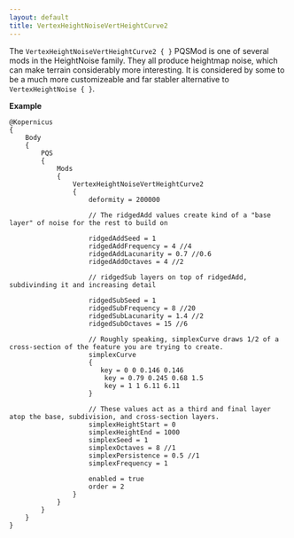 ```yaml
---
layout: default
title: VertexHeightNoiseVertHeightCurve2
---
```


The `VertexHeightNoiseVertHeightCurve2 { }` PQSMod is one of several mods in the HeightNoise family. They all produce heightmap noise, which can make terrain considerably more interesting.
It is considered by some to be a much more customizeable and far stabler alternative to `VertexHeightNoise { }`.

**Example**

```
@Kopernicus
{
    Body
    {
        PQS
        {
            Mods
            {
                VertexHeightNoiseVertHeightCurve2
                {
                    deformity = 200000

                    // The ridgedAdd values create kind of a "base layer" of noise for the rest to build on 

                    ridgedAddSeed = 1
                    ridgedAddFrequency = 4 //4
                    ridgedAddLacunarity = 0.7 //0.6
                    ridgedAddOctaves = 4 //2

                    // ridgedSub layers on top of ridgedAdd, subdivinding it and increasing detail 

                    ridgedSubSeed = 1
                    ridgedSubFrequency = 8 //20
                    ridgedSubLacunarity = 1.4 //2
                    ridgedSubOctaves = 15 //6

                    // Roughly speaking, simplexCurve draws 1/2 of a cross-section of the feature you are trying to create.
                    simplexCurve
                    {
                       key = 0 0 0.146 0.146
                        key = 0.79 0.245 0.68 1.5
                        key = 1 1 6.11 6.11
                    }

                    // These values act as a third and final layer atop the base, subdivision, and cross-section layers.
                    simplexHeightStart = 0
                    simplexHeightEnd = 1000
                    simplexSeed = 1
                    simplexOctaves = 8 //1
                    simplexPersistence = 0.5 //1
                    simplexFrequency = 1
                    
                    enabled = true
                    order = 2
                }
            }
        }
    }
}
```